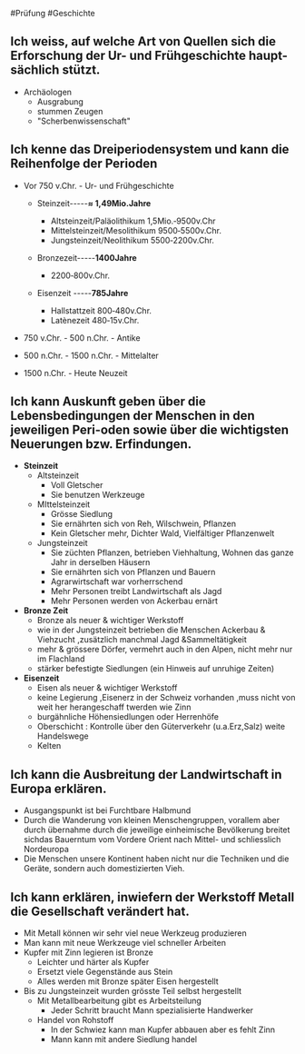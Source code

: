#Prüfung #Geschichte 
## Ich weiss, auf welche Art von Quellen sich die Erforschung der Ur- und Frühgeschichte haupt-sächlich stützt.

- Archäologen
	- Ausgrabung
	- stummen Zeugen
	- "Scherbenwissenschaft"

## Ich kenne das Dreiperiodensystem und kann die Reihenfolge der Perioden

- Vor 750 v.Chr. - Ur- und Frühgeschichte

	- Steinzeit-----**≈ 1,49Mio.Jahre**
		- Altsteinzeit/Paläolithikum	1,5Mio.‐9500v.Chr
		- Mittelsteinzeit/Mesolithikum		9500‐5500v.Chr.
		- Jungsteinzeit/Neolithikum		5500‐2200v.Chr.
	
	- Bronzezeit-----**1400Jahre**
		- 2200‐800v.Chr.
	
	- Eisenzeit -----**785Jahre**
		- Hallstattzeit		800‐480v.Chr.
		- Latènezeit		480‐15v.Chr.
		
- 750 v.Chr. - 500 n.Chr. - Antike
- 500 n.Chr. - 1500 n.Chr. - Mittelalter
- 1500 n.Chr. - Heute Neuzeit

## Ich kann Auskunft geben über die Lebensbedingungen der Menschen in den jeweiligen Peri-oden sowie über die wichtigsten Neuerungen bzw. Erfindungen.
- **Steinzeit**
	- Altsteinzeit
		- Voll Gletscher
		- Sie benutzen Werkzeuge
	- MIttelsteinzeit
		- Grösse Siedlung
		- Sie ernährten sich von Reh, Wilschwein, Pflanzen
		- Kein Gletscher mehr, Dichter Wald, Vielfältiger Pflanzenwelt
	- Jungsteinzeit
		- Sie züchten Pflanzen, betrieben Viehhaltung, Wohnen das ganze Jahr in derselben Häusern
		- Sie ernährten sich von Pflanzen und Bauern
		- Agrarwirtschaft war vorherrschend
		- Mehr Personen treibt Landwirtschaft als Jagd
		- Mehr Personen werden von Ackerbau ernärt
- **Bronze Zeit**
	- Bronze als neuer & wichtiger Werkstoff
	- wie in der Jungsteinzeit betrieben die Menschen Ackerbau & Viehzucht ,zusätzlich manchmal Jagd &Sammeltätigkeit
	- mehr & grössere Dörfer, vermehrt auch in den Alpen, nicht mehr nur im Flachland
	- stärker befestigte Siedlungen (ein Hinweis auf unruhige Zeiten)
- **Eisenzeit**
	- Eisen als neuer & wichtiger Werkstoff
	- keine Legierung ,Eisenerz in der Schweiz vorhanden ,muss nicht von weit her herangeschaff twerden wie Zinn
	- burgähnliche Höhensiedlungen oder Herrenhöfe
	-   Oberschicht : Kontrolle über den Güterverkehr (u.a.Erz,Salz) weite Handelswege
	-   Kelten

## Ich kann die Ausbreitung der Landwirtschaft in Europa erklären.

- Ausgangspunkt ist bei Furchtbare Halbmund
- Durch die Wanderung von kleinen Menschengruppen, vorallem aber durch übernahme durch die jeweilige einheimische Bevölkerung breitet sichdas Bauerntum vom Vordere Orient nach Mittel- und schliesslich Nordeuropa
- Die Menschen unsere Kontinent haben nicht nur die Techniken und die Geräte, sondern auch domestizierten Vieh.




## Ich kann erklären, inwiefern der Werkstoff Metall die Gesellschaft verändert hat.
- Mit Metall können wir sehr viel neue Werkzeug produzieren 
- Man kann mit neue Werkzeuge viel schneller Arbeiten
- Kupfer mit Zinn legieren ist Bronze
	- Leichter und härter als Kupfer
	- Ersetzt viele Gegenstände aus Stein
	- Alles werden mit Bronze später Eisen hergestellt
- Bis zu Jungsteinzeit wurden grösste Teil selbst hergestellt
	- Mit Metallbearbeitung gibt es Arbeitsteilung
		- Jeder Schritt braucht Mann spezialisierte Handwerker
	- Handel von Rohstoff
		- In der Schwiez kann man Kupfer abbauen aber es fehlt Zinn
		- Mann kann mit andere Siedlung handel


